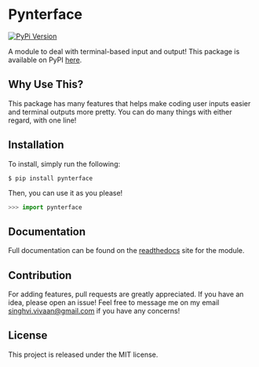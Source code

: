 # Pynterface

[![PyPi Version](https://badgen.net/pypi/v/pynterface/)](https://pypi.org/project/pynterface)

A module to deal with terminal-based input and output! This package is available on PyPI [here](https://pypi.org/project/pynterface/).

## Why Use This?
This package has many features that helps make coding user inputs easier and terminal outputs more pretty. You can do many things with either regard, with one line!

## Installation 
To install, simply run the following:
```
$ pip install pynterface
```

Then, you can use it as you please!
```python
>>> import pynterface
```

## Documentation
Full documentation can be found on the [readthedocs](https://pynterface.readthedocs.io/en/latest/index.html) site for the module.

## Contribution
For adding features, pull requests are greatly appreciated. If you have an idea, please open an issue! Feel free to message me on my email singhvi.vivaan@gmail.com if you have any concerns!

## License
This project is released under the MIT license.
